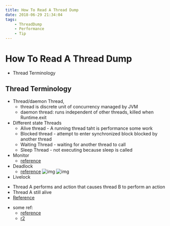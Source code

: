 ```yaml
---
title: How To Read A Thread Dump
date: 2018-06-29 21:34:04
tags:
    - ThreadDump
    - Performance
    - Tip
---
```


# How To Read A Thread Dump

- Thread Terminology


## Thread Terminology

- Thread/daemon Thread,
  * thread is discrete unit of concurrency managed by JVM
  * daemon thread: runs independent of other threads, killed when Runtime.exit
- Different state Threads
  * Alive thread - A running thread taht is performance some work
  * Blocked thread - attempt to enter synchronized block blocked by another thread
  * Waiting Thread - waiting for another thread to call
  * Sleep Thread - not executing because sleep is called
- Monitor
  * [reference](https://docs.oracle.com/javase/specs/jls/se10/html/jls-17.html#jls-17.1)
- Deadlock
  * [reference](https://en.wikipedia.org/wiki/Dining_philosophers_problem)
  ![img](https://dzone.com/storage/temp/9523858-deadlock-definition.png)
  ![img](https://dzone.com/storage/temp/9523858-deadlock-definition.png)
 - Livelock
  * Thread A performs and action that causes thread B to perform an action
  * Thread A still alive
  * [Reference](https://docs.oracle.com/javase/specs/jls/se10/html/jls-17.html)

- some ref:
  * [reference](https://dzone.com/articles/how-to-read-a-thread-dump)
  * [r2](https://dzone.com/articles/how-analyze-java-thread-dumps)

